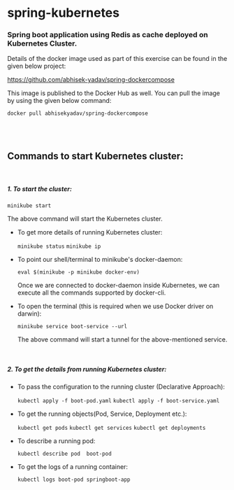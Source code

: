 # spring-kubernetes

### Spring boot application using Redis as cache deployed on Kubernetes Cluster.

Details of the docker image used as part of this exercise can be found in the given below project:

https://github.com/abhisek-yadav/spring-dockercompose

This image is published to the Docker Hub as well. You can pull the image by using the given below command:

`docker pull abhisekyadav/spring-dockercompose`

<br/>
<br/>

## Commands to start Kubernetes cluster:
<br/>

##### 1. To start the cluster:

  `minikube start`

  The above command will start the Kubernetes cluster. 

- To get more details of running Kubernetes cluster:

  `minikube status`
  `minikube ip`

- To point our shell/terminal to minikube's docker-daemon:

  `eval $(minikube -p minikube docker-env)`

  Once we are connected to docker-daemon inside Kubernetes, we can execute all the commands supported by docker-cli. 


- To open the terminal (this is required when we use Docker driver on darwin):

  `minikube service boot-service --url`

  The above command will start a tunnel for the above-mentioned service.

<br/>

##### 2. To get the details from running Kubernetes cluster:

- To pass the configuration to the running cluster (Declarative Approach):

  `kubectl apply -f boot-pod.yaml` 
  `kubectl apply -f boot-service.yaml`

- To get the running objects(Pod, Service, Deployment etc.):

  `kubectl get pods`
  `kubectl get services`
  `kubectl get deployments`

- To describe a running pod:

  `kubectl describe pod  boot-pod`

- To get the logs of a running container:

  `kubectl logs boot-pod springboot-app`
